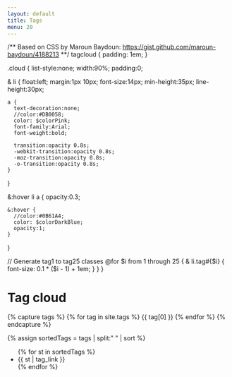 ```yaml
---
layout: default
title: Tags
menu: 20
---
```


/**
 Based on CSS by Maroun Baydoun: https://gist.github.com/maroun-baydoun/4188213
**/
tagcloud {
  padding: 1em;
}

.cloud
{
  list-style:none;
  width:90%;
  padding:0;

  & li
  {
    float:left;
    margin:1px 10px;
    font-size:14px;
    min-height:35px;
    line-height:30px;

    a {
      text-decoration:none;
      //color:#DB0058;
      color: $colorPink;
      font-family:Arial;
      font-weight:bold;

      transition:opacity 0.8s;
      -webkit-transition:opacity 0.8s;
      -moz-transition:opacity 0.8s;
      -o-transition:opacity 0.8s;
    }
  }

  &:hover li a
  {
    opacity:0.3;

    &:hover {
      //color:#0B61A4;
      color: $colorDarkBlue;
      opacity:1;
    }
  }

  // Generate tag1 to tag25 classes
  @for $i from 1 through 25 {
    & li.tag#{$i} {
      font-size: 0.1 * ($i - 1) + 1em;
    }
  }
}

<h1>Tag cloud</h1>

<tagcloud>
  {% capture tags %}
    {% for tag in site.tags %}
      {{ tag[0] }}
    {% endfor %}
  {% endcapture %}

  {% assign sortedTags = tags | split:" " | sort %}
  <ul class="cloud">
  {% for st in sortedTags %}
    <li class="tag{{ site.tags[st].size }}">{{ st | tag_link }}</li>
  {% endfor %}
  </ul>
</tagcloud>
